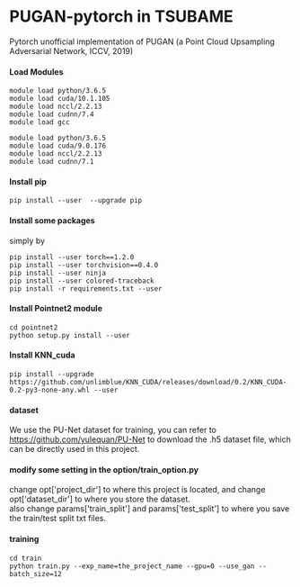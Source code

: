 # PUGAN-pytorch in TSUBAME
Pytorch unofficial implementation of PUGAN (a Point Cloud Upsampling Adversarial Network, ICCV, 2019)
#### Load Modules
```
module load python/3.6.5
module load cuda/10.1.105 
module load nccl/2.2.13
module load cudnn/7.4
module load gcc

module load python/3.6.5
module load cuda/9.0.176
module load nccl/2.2.13
module load cudnn/7.1
```
#### Install  pip
```
pip install --user  --upgrade pip
```

#### Install some packages
simply by 
```
pip install --user torch==1.2.0
pip install --user torchvision==0.4.0
pip install --user ninja
pip install --user colored-traceback
pip install -r requirements.txt --user
```
#### Install Pointnet2 module
```
cd pointnet2
python setup.py install --user
```
#### Install KNN_cuda
```
pip install --upgrade https://github.com/unlimblue/KNN_CUDA/releases/download/0.2/KNN_CUDA-0.2-py3-none-any.whl --user
```
#### dataset
We use the PU-Net dataset for training, you can refer to https://github.com/yulequan/PU-Net to download the .h5 dataset file, which can be directly used in this project.
#### modify some setting in the option/train_option.py
change opt['project_dir'] to where this project is located, and change opt['dataset_dir'] to where you store the dataset.
<br/>
also change params['train_split'] and params['test_split'] to where you save the train/test split txt files.
#### training
```
cd train
python train.py --exp_name=the_project_name --gpu=0 --use_gan --batch_size=12
```

